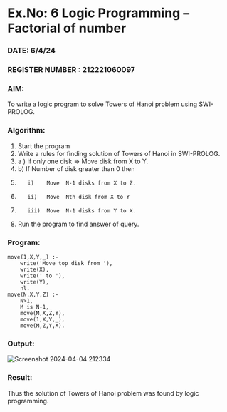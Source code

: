 # Ex.No: 6   Logic Programming – Factorial of number   
### DATE: 6/4/24                                                                           
### REGISTER NUMBER : 212221060097
### AIM: 
To  write  a logic program  to solve Towers of Hanoi problem  using SWI-PROLOG. 
### Algorithm:
1. Start the program
2.  Write a rules for finding solution of Towers of Hanoi in SWI-PROLOG.
3.  a )	If only one disk  => Move disk from X to Y.
4.  b)	If Number of disk greater than 0 then
5.        i)	Move  N-1 disks from X to Z.
6.        ii)	Move  Nth disk from X to Y
7.        iii)	Move  N-1 disks from Y to X.
8. Run the program  to find answer of  query.

### Program:
~~~
move(1,X,Y,_) :-  
    write('Move top disk from '), 
    write(X), 
    write(' to '), 
    write(Y), 
    nl. 
move(N,X,Y,Z) :- 
    N>1, 
    M is N-1, 
    move(M,X,Z,Y), 
    move(1,X,Y,_), 
    move(M,Z,Y,X).
~~~





### Output:
![Screenshot 2024-04-04 212334](https://github.com/Jayanth-T/AI_Lab_2023-24/assets/106177371/23765cc0-7ecd-4f55-93a8-5cb947faa8e7)




### Result:
Thus the solution of Towers of Hanoi problem was found by logic programming.

